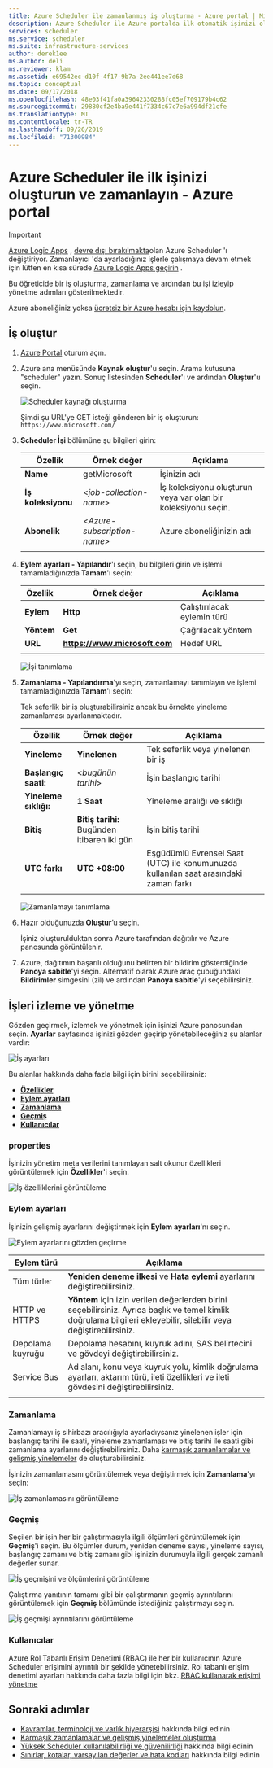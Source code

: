 ```yaml
---
title: Azure Scheduler ile zamanlanmış iş oluşturma - Azure portal | Microsoft Docs
description: Azure Scheduler ile Azure portalda ilk otomatik işinizi oluşturmayı, zamanlamayı ve çalıştırmayı öğrenin
services: scheduler
ms.service: scheduler
ms.suite: infrastructure-services
author: derek1ee
ms.author: deli
ms.reviewer: klam
ms.assetid: e69542ec-d10f-4f17-9b7a-2ee441ee7d68
ms.topic: conceptual
ms.date: 09/17/2018
ms.openlocfilehash: 48e03f41fa0a39642330288fc05ef709179b4c62
ms.sourcegitcommit: 29880cf2e4ba9e441f7334c67c7e6a994df21cfe
ms.translationtype: MT
ms.contentlocale: tr-TR
ms.lasthandoff: 09/26/2019
ms.locfileid: "71300984"
---
```

# <a name="create-and-schedule-your-first-job-with-azure-scheduler---azure-portal"></a>Azure Scheduler ile ilk işinizi oluşturun ve zamanlayın - Azure portal

> [!IMPORTANT]
> [Azure Logic Apps](../logic-apps/logic-apps-overview.md) , [devre dışı bırakılmakta](../scheduler/migrate-from-scheduler-to-logic-apps.md#retire-date)olan Azure Scheduler 'ı değiştiriyor. Zamanlayıcı 'da ayarladığınız işlerle çalışmaya devam etmek için lütfen en kısa sürede [Azure Logic Apps geçirin](../scheduler/migrate-from-scheduler-to-logic-apps.md) .

Bu öğreticide bir iş oluşturma, zamanlama ve ardından bu işi izleyip yönetme adımları gösterilmektedir. 

Azure aboneliğiniz yoksa <a href="https://azure.microsoft.com/free/" target="_blank">ücretsiz bir Azure hesabı için kaydolun</a>.

## <a name="create-job"></a>İş oluştur

1. [Azure Portal](https://portal.azure.com/) oturum açın.  

1. Azure ana menüsünde **Kaynak oluştur**'u seçin. Arama kutusuna "scheduler" yazın. Sonuç listesinden **Scheduler**'ı ve ardından **Oluştur**'u seçin.

   ![Scheduler kaynağı oluşturma](./media/scheduler-get-started-portal/scheduler-v2-portal-marketplace-create.png)

   Şimdi şu URL'ye GET isteği gönderen bir iş oluşturun: `https://www.microsoft.com/` 

1. **Scheduler İşi** bölümüne şu bilgileri girin:

   | Özellik | Örnek değer | Açıklama |
   |----------|---------------|-------------| 
   | **Name** | getMicrosoft | İşinizin adı | 
   | **İş koleksiyonu** | <*job-collection-name*> | İş koleksiyonu oluşturun veya var olan bir koleksiyonu seçin. | 
   | **Abonelik** | <*Azure-subscription-name*> | Azure aboneliğinizin adı | 
   |||| 

1. **Eylem ayarları - Yapılandır**'ı seçin, bu bilgileri girin ve işlemi tamamladığınızda **Tamam**'ı seçin:

   | Özellik | Örnek değer | Açıklama |
   |----------|---------------|-------------| 
   | **Eylem** | **Http** | Çalıştırılacak eylemin türü | 
   | **Yöntem** | **Get** | Çağrılacak yöntem | 
   | **URL** | **https://www.microsoft.com** | Hedef URL | 
   |||| 
   
   ![İşi tanımlama](./media/scheduler-get-started-portal/scheduler-v2-portal-action-settings.png)

1. **Zamanlama - Yapılandırma**'yı seçin, zamanlamayı tanımlayın ve işlemi tamamladığınızda **Tamam**'ı seçin:

   Tek seferlik bir iş oluşturabilirsiniz ancak bu örnekte yineleme zamanlaması ayarlanmaktadır.

   | Özellik | Örnek değer | Açıklama |
   |----------|---------------|-------------| 
   | **Yineleme** | **Yinelenen** | Tek seferlik veya yinelenen bir iş | 
   | **Başlangıç saati:** | <*bugünün tarihi*> | İşin başlangıç tarihi | 
   | **Yineleme sıklığı:** | **1 Saat** | Yineleme aralığı ve sıklığı | 
   | **Bitiş** | **Bitiş tarihi:** Bugünden itibaren iki gün | İşin bitiş tarihi | 
   | **UTC farkı** | **UTC +08:00** | Eşgüdümlü Evrensel Saat (UTC) ile konumunuzda kullanılan saat arasındaki zaman farkı | 
   |||| 

   ![Zamanlamayı tanımlama](./media/scheduler-get-started-portal/scheduler-v2-portal-recurrence-schedule.png)

1. Hazır olduğunuzda **Oluştur**’u seçin.

   İşiniz oluşturulduktan sonra Azure tarafından dağıtılır ve Azure panosunda görüntülenir. 

1. Azure, dağıtımın başarılı olduğunu belirten bir bildirim gösterdiğinde **Panoya sabitle**'yi seçin. Alternatif olarak Azure araç çubuğundaki **Bildirimler** simgesini (zil) ve ardından **Panoya sabitle**'yi seçebilirsiniz.

## <a name="monitor-and-manage-jobs"></a>İşleri izleme ve yönetme

Gözden geçirmek, izlemek ve yönetmek için işinizi Azure panosundan seçin. **Ayarlar** sayfasında işinizi gözden geçirip yönetebileceğiniz şu alanlar vardır:

![İş ayarları](./media/scheduler-get-started-portal/scheduler-v2-portal-job-overview-1.png)

Bu alanlar hakkında daha fazla bilgi için birini seçebilirsiniz:

* [**Özellikler**](#properties)
* [**Eylem ayarları**](#action-settings)
* [**Zamanlama**](#schedule)
* [**Geçmiş**](#history)
* [**Kullanıcılar**](#users)

<a name="properties"></a>

### <a name="properties"></a>properties

İşinizin yönetim meta verilerini tanımlayan salt okunur özellikleri görüntülemek için **Özellikler**'i seçin.

![İş özelliklerini görüntüleme](./media/scheduler-get-started-portal/scheduler-v2-portal-job-properties.png)

<a name="action-settings"></a>

### <a name="action-settings"></a>Eylem ayarları

İşinizin gelişmiş ayarlarını değiştirmek için **Eylem ayarları**'nı seçin. 

![Eylem ayarlarını gözden geçirme](./media/scheduler-get-started-portal/scheduler-v2-portal-job-action-settings.png)

| Eylem türü | Açıklama | 
|-------------|-------------| 
| Tüm türler | **Yeniden deneme ilkesi** ve **Hata eylemi** ayarlarını değiştirebilirsiniz. | 
| HTTP ve HTTPS | **Yöntem** için izin verilen değerlerden birini seçebilirsiniz. Ayrıca başlık ve temel kimlik doğrulama bilgileri ekleyebilir, silebilir veya değiştirebilirsiniz. | 
| Depolama kuyruğu| Depolama hesabını, kuyruk adını, SAS belirtecini ve gövdeyi değiştirebilirsiniz. | 
| Service Bus | Ad alanı, konu veya kuyruk yolu, kimlik doğrulama ayarları, aktarım türü, ileti özellikleri ve ileti gövdesini değiştirebilirsiniz. | 
||| 

<a name="schedule"></a>

### <a name="schedule"></a>Zamanlama

Zamanlamayı iş sihirbazı aracılığıyla ayarladıysanız yinelenen işler için başlangıç tarihi ile saati, yineleme zamanlaması ve bitiş tarihi ile saati gibi zamanlama ayarlarını değiştirebilirsiniz.
Daha [karmaşık zamanlamalar ve gelişmiş yinelemeler](scheduler-advanced-complexity.md) de oluşturabilirsiniz.

İşinizin zamanlamasını görüntülemek veya değiştirmek için **Zamanlama**'yı seçin:

![İş zamanlamasını görüntüleme](./media/scheduler-get-started-portal/scheduler-v2-portal-job-schedule.png)

<a name="history"></a>

### <a name="history"></a>Geçmiş

Seçilen bir işin her bir çalıştırmasıyla ilgili ölçümleri görüntülemek için **Geçmiş**'i seçin. Bu ölçümler durum, yeniden deneme sayısı, yineleme sayısı, başlangıç zamanı ve bitiş zamanı gibi işinizin durumuyla ilgili gerçek zamanlı değerler sunar.

![İş geçmişini ve ölçümlerini görüntüleme](./media/scheduler-get-started-portal/scheduler-v2-portal-job-history.png)

Çalıştırma yanıtının tamamı gibi bir çalıştırmanın geçmiş ayrıntılarını görüntülemek için **Geçmiş** bölümünde istediğiniz çalıştırmayı seçin. 

![İş geçmişi ayrıntılarını görüntüleme](./media/scheduler-get-started-portal/scheduler-v2-portal-job-history-details.png)

<a name="users"></a>

### <a name="users"></a>Kullanıcılar

Azure Rol Tabanlı Erişim Denetimi (RBAC) ile her bir kullanıcının Azure Scheduler erişimini ayrıntılı bir şekilde yönetebilirsiniz. Rol tabanlı erişim denetimi ayarları hakkında daha fazla bilgi için bkz. [RBAC kullanarak erişimi yönetme](../role-based-access-control/role-assignments-portal.md)

## <a name="next-steps"></a>Sonraki adımlar

* [Kavramlar, terminoloji ve varlık hiyerarşisi](scheduler-concepts-terms.md) hakkında bilgi edinin
* [Karmaşık zamanlamalar ve gelişmiş yinelemeler oluşturma](scheduler-advanced-complexity.md)
* [Yüksek Scheduler kullanılabilirliği ve güvenilirliği](scheduler-high-availability-reliability.md) hakkında bilgi edinin
* [Sınırlar, kotalar, varsayılan değerler ve hata kodları](scheduler-limits-defaults-errors.md) hakkında bilgi edinin
